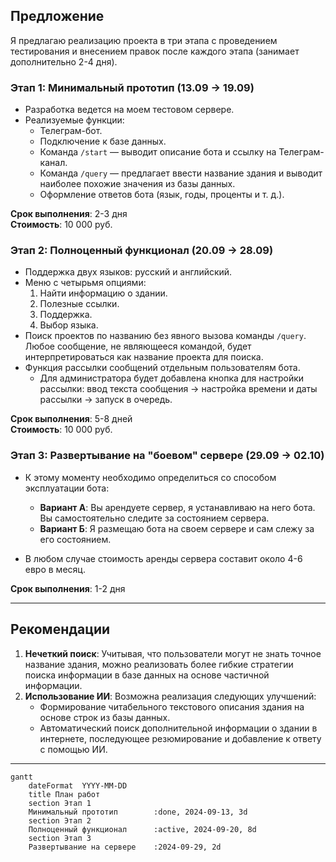 ## Предложение

Я предлагаю реализацию проекта в три этапа с проведением тестирования и внесением правок после каждого этапа (занимает дополнительно 2-4 дня).

### Этап 1: Минимальный прототип (13.09 → 19.09)

- Разработка ведется на моем тестовом сервере.
- Реализуемые функции:
  - Телеграм-бот.
  - Подключение к базе данных.
  - Команда `/start` — выводит описание бота и ссылку на Телеграм-канал.
  - Команда `/query` — предлагает ввести название здания и выводит наиболее похожие значения из базы данных.
  - Оформление ответов бота (язык, годы, проценты и т. д.).

**Срок выполнения**: 2-3 дня  
**Стоимость**: 10 000 руб.

### Этап 2: Полноценный функционал (20.09 → 28.09)

- Поддержка двух языков: русский и английский.
- Меню с четырьмя опциями:
  1. Найти информацию о здании.
  2. Полезные ссылки.
  3. Поддержка.
  4. Выбор языка.
- Поиск проектов по названию без явного вызова команды `/query`. Любое сообщение, не являющееся командой, будет интерпретироваться как название проекта для поиска.
- Функция рассылки сообщений отдельным пользователям бота.
  - Для администратора будет добавлена кнопка для настройки рассылки: ввод текста сообщения → настройка времени и даты рассылки → запуск в очередь.

**Срок выполнения**: 5-8 дней  
**Стоимость**: 10 000 руб.

### Этап 3: Развертывание на "боевом" сервере (29.09 → 02.10)

- К этому моменту необходимо определиться со способом эксплуатации бота:
  - **Вариант А**: Вы арендуете сервер, я устанавливаю на него бота. Вы самостоятельно следите за состоянием сервера.
  - **Вариант Б**: Я размещаю бота на своем сервере и сам слежу за его состоянием.

- В любом случае стоимость аренды сервера составит около 4-6 евро в месяц.

**Срок выполнения**: 1-2 дня

---

## Рекомендации

1. **Нечеткий поиск**: Учитывая, что пользователи могут не знать точное название здания, можно реализовать более гибкие стратегии поиска информации в базе данных на основе частичной информации.
2. **Использование ИИ**: Возможна реализация следующих улучшений:
   - Формирование читабельного текстового описания здания на основе строк из базы данных.
   - Автоматический поиск дополнительной информации о здании в интернете, последующее резюмирование и добавление к ответу с помощью ИИ.

---

```mermaid
gantt
    dateFormat  YYYY-MM-DD
    title План работ
    section Этап 1
    Минимальный прототип        :done, 2024-09-13, 3d
    section Этап 2
    Полноценный функционал      :active, 2024-09-20, 8d
    section Этап 3
    Развертывание на сервере    :2024-09-29, 2d
```
